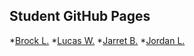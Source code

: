 ## Student GitHub Pages

*[Brock L.](https://github.com/leatherman1225/)
*[Lucas W.](https://github.com/LWilhelm96/)
*[Jarret B.](https://github.com/Jarrett-Beck)
*[Jordan L.](https://github.com/JordanLilje)
